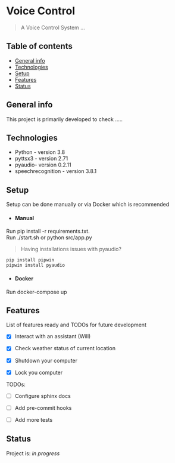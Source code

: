 # Voice Control

> A Voice Control System ...

## Table of contents

- [General info](#general-info)
- [Technologies](#technologies)
- [Setup](#setup)
- [Features](#features)
- [Status](#status)

## General info

This project is primarily developed to check .....


## Technologies

- Python - version 3.8
- pyttsx3 - version 2.71
- pyaudio- version 0.2.11
- speechrecognition - version 3.8.1


## Setup

Setup can be done manually or via Docker which is recommended

- #### Manual

Run pip install -r requirements.txt.\
Run ./start.sh or python src/app.py 
> Having installations issues with pyaudio? 

    pip install pipwin
    pipwin install pyaudio

- #### Docker

Run docker-compose up


## Features

List of features ready and TODOs for future development

- [x] Interact with an assistant (Will)
- [x] Check weather status of current location
- [x] Shutdown your computer
- [x] Lock you computer


TODOs:

- [ ] Configure sphinx docs
- [ ] Add pre-commit hooks
- [ ] Add more tests


## Status

Project is: _in progress_
